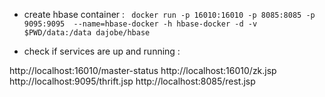 - create hbase container :
` docker run -p 16010:16010 -p 8085:8085 -p 9095:9095  --name=hbase-docker -h hbase-docker -d -v $PWD/data:/data dajobe/hbase`

- check if services are up and running :

http://localhost:16010/master-status
http://localhost:16010/zk.jsp
http://localhost:9095/thrift.jsp
http://localhost:8085/rest.jsp